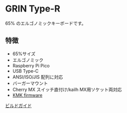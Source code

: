 # GRIN Type-R
65% のエルゴノミックキーボードです。
## 特徴
- 65%サイズ
- エルゴノミック
- Raspberry Pi Pico
- USB Type-C
- ANSI/ISO/JIS 配列に対応
- バーガーマウント
- Cherry MX スイッチ直付け/kailh MX用ソケット両対応
- [KMK firmware](https://github.com/KMKfw/kmk_firmware)

[ビルドガイド](https://policium.github.io/grin-type-r/)
